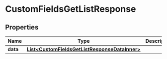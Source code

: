 

# CustomFieldsGetListResponse


## Properties

| Name | Type | Description | Notes |
|------------ | ------------- | ------------- | -------------|
|**data** | [**List&lt;CustomFieldsGetListResponseDataInner&gt;**](CustomFieldsGetListResponseDataInner.md) |  |  [optional] |



